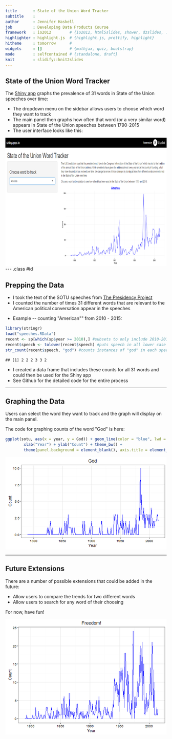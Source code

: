 ```yaml
---
title       : State of the Union Word Tracker
subtitle    : 
author      : Jennifer Haskell
job         : Developing Data Products Course
framework   : io2012        # {io2012, html5slides, shower, dzslides, ...}
highlighter : highlight.js  # {highlight.js, prettify, highlight}
hitheme     : tomorrow      # 
widgets     : []            # {mathjax, quiz, bootstrap}
mode        : selfcontained # {standalone, draft}
knit        : slidify::knit2slides
---
```


## State of the Union Word Tracker

The [Shiny app](https://jchaskell.shinyapps.io/SOTU) graphs the prevalence of 31 words in State of the Union speeches over time:
* The dropdown menu on the sidebar allows users to choose which word they want to track
* The main panel then graphs how often that word (or a very similar word) appears in State of the Union speeches between 1790-2015
* The user interface looks like this:
<img src="app_screenshot.png" height="400px" width="600px" align="right">


--- .class #id 

## Prepping the Data
* I took the text of the SOTU speeches from [The Presidency Project](http://www.presidency.ucsb.edu/sou.php)
* I counted the number of times 31 different words that are relevant to the American political conversation appear in the speeches
- Example -- counting "American"" from 2010 - 2015:

```r
library(stringr)
load("speeches.RData")
recent <- sp[which(sp$year >= 2010),] #subsets to only include 2010-2015
recent$speech <- tolower(recent$speech) #puts speech in all lower case
str_count(recent$speech, "god") #counts instances of "god" in each speech
```

```
## [1] 2 2 2 3 3 2
```
* I created a data frame that includes these counts for all 31 words and could then be used for the Shiny app
* See Github for the detailed code for the entire process


---
## Graphing the Data
Users can select the word they want to track and the graph will display on the main panel.

The code for graphing counts of the word "God" is here:

```r
ggplot(sotu, aes(x = year, y = God)) + geom_line(color = "blue", lwd = 0.5) + ggtitle("God") + 
        xlab("Year") + ylab("Count") + theme_bw() +
        theme(panel.background = element_blank(), axis.title = element_text(size = 12))
```

![plot of chunk unnamed-chunk-2](assets/fig/unnamed-chunk-2-1.png) 

--- 
## Future Extensions

There are a number of possible extensions that could be added in the future:
* Allow users to compare the trends for two different words
* Allow users to search for any word of their choosing

For now, have fun!

![plot of chunk unnamed-chunk-3](assets/fig/unnamed-chunk-3-1.png) 






